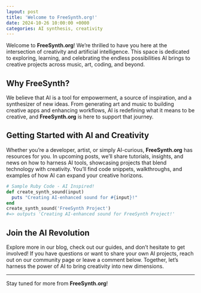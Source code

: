 ```yaml
---
layout: post
title: 'Welcome to FreeSynth.org!'
date: 2024-10-26 10:00:00 +0000
categories: AI synthesis, creativity
---
```


Welcome to **FreeSynth.org**! We’re thrilled to have you here at the intersection of creativity and artificial intelligence. This space is dedicated to exploring, learning, and celebrating the endless possibilities AI brings to creative projects across music, art, coding, and beyond.

## Why FreeSynth?

We believe that AI is a tool for empowerment, a source of inspiration, and a synthesizer of new ideas. From generating art and music to building creative apps and enhancing workflows, AI is redefining what it means to be creative, and **FreeSynth.org** is here to support that journey.

## Getting Started with AI and Creativity

Whether you’re a developer, artist, or simply AI-curious, **FreeSynth.org** has resources for you. In upcoming posts, we’ll share tutorials, insights, and news on how to harness AI tools, showcasing projects that blend technology with creativity. You’ll find code snippets, walkthroughs, and examples of how AI can expand your creative horizons.

```ruby
# Sample Ruby Code - AI Inspired!
def create_synth_sound(input)
  puts "Creating AI-enhanced sound for #{input}!"
end
create_synth_sound('FreeSynth Project')
#=> outputs 'Creating AI-enhanced sound for FreeSynth Project!'
```

## Join the AI Revolution

Explore more in our blog, check out our guides, and don’t hesitate to get involved! If you have questions or want to share your own AI projects, reach out on our community page or leave a comment below. Together, let’s harness the power of AI to bring creativity into new dimensions.

---

Stay tuned for more from **FreeSynth.org**!
